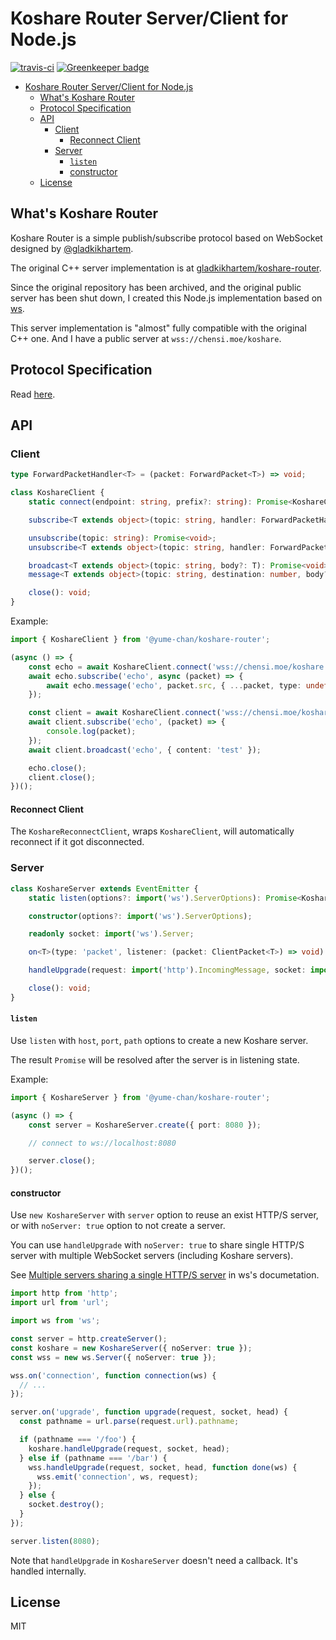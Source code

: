 # Koshare Router Server/Client for Node.js

[![travis-ci](https://travis-ci.org/yume-chan/koshare-router-nodejs.svg?branch=master)](https://travis-ci.org/yume-chan/koshare-router-nodejs)
[![Greenkeeper badge](https://badges.greenkeeper.io/yume-chan/koshare-router-nodejs.svg)](https://greenkeeper.io/)

- [Koshare Router Server/Client for Node.js](#Koshare-Router-ServerClient-for-Nodejs)
  - [What's Koshare Router](#Whats-Koshare-Router)
  - [Protocol Specification](#Protocol-Specification)
  - [API](#API)
    - [Client](#Client)
      - [Reconnect Client](#Reconnect-Client)
    - [Server](#Server)
      - [`listen`](#listen)
      - [constructor](#constructor)
  - [License](#License)

## What's Koshare Router

Koshare Router is a simple publish/subscribe protocol based on WebSocket designed by [@gladkikhartem](https://github.com/gladkikhartem).

The original C++ server implementation is at [gladkikhartem/koshare-router](https://github.com/gladkikhartem/koshare-router).

Since the original repository has been archived, and the original public server has been shut down, I created this Node.js implementation based on [ws](https://github.com/websockets/ws).

This server implementation is "almost" fully compatible with the original C++ one. And I have a public server at `wss://chensi.moe/koshare`.

## Protocol Specification

Read [here](docs/protocol-specification.md).

## API

### Client

``` ts
type ForwardPacketHandler<T> = (packet: ForwardPacket<T>) => void;

class KoshareClient {
    static connect(endpoint: string, prefix?: string): Promise<KoshareClient>;

    subscribe<T extends object>(topic: string, handler: ForwardPacketHandler<T>): Promise<void>;

    unsubscribe(topic: string): Promise<void>;
    unsubscribe<T extends object>(topic: string, handler: ForwardPacketHandler<T>): Promise<void>;

    broadcast<T extends object>(topic: string, body?: T): Promise<void>;
    message<T extends object>(topic: string, destination: number, body?: T): Promise<void>;

    close(): void;
}
```

Example:

``` ts
import { KoshareClient } from '@yume-chan/koshare-router';

(async () => {
    const echo = await KoshareClient.connect('wss://chensi.moe/koshare');
    await echo.subscribe('echo', async (packet) => {
        await echo.message('echo', packet.src, { ...packet, type: undefined, topic: undefined, src: undefined, dst: undefined });
    });

    const client = await KoshareClient.connect('wss://chensi.moe/koshare');
    await client.subscribe('echo', (packet) => {
        console.log(packet);
    });
    await client.broadcast('echo', { content: 'test' });

    echo.close();
    client.close();
})();
```

#### Reconnect Client

The `KoshareReconnectClient`, wraps `KoshareClient`, will automatically reconnect if it got disconnected.

### Server

```ts
class KoshareServer extends EventEmitter {
    static listen(options?: import('ws').ServerOptions): Promise<KoshareServer>;

    constructor(options?: import('ws').ServerOptions);

    readonly socket: import('ws').Server;

    on<T>(type: 'packet', listener: (packet: ClientPacket<T>) => void): this;

    handleUpgrade(request: import('http').IncomingMessage, socket: import('net').Socket, upgradeHead: Buffer): void;

    close(): void;
}
```

#### `listen`

Use `listen` with `host`, `port`, `path` options to create a new Koshare server.

The result `Promise` will be resolved after the server is in listening state.

Example:

``` ts
import { KoshareServer } from '@yume-chan/koshare-router';

(async () => {
    const server = KoshareServer.create({ port: 8080 });

    // connect to ws://localhost:8080

    server.close();
})();
```

#### constructor

Use `new KoshareServer` with `server` option to reuse an exist HTTP/S server, or with `noServer: true` option to not create a server.

You can use `handleUpgrade` with `noServer: true` to share single HTTP/S server with multiple WebSocket servers (including Koshare servers).

See [Multiple servers sharing a single HTTP/S server](https://github.com/websockets/ws#multiple-servers-sharing-a-single-https-server) in ws's documetation.

``` ts
import http from 'http';
import url from 'url';

import ws from 'ws';

const server = http.createServer();
const koshare = new KoshareServer({ noServer: true });
const wss = new ws.Server({ noServer: true });

wss.on('connection', function connection(ws) {
  // ...
});

server.on('upgrade', function upgrade(request, socket, head) {
  const pathname = url.parse(request.url).pathname;

  if (pathname === '/foo') {
    koshare.handleUpgrade(request, socket, head);
  } else if (pathname === '/bar') {
    wss.handleUpgrade(request, socket, head, function done(ws) {
      wss.emit('connection', ws, request);
    });
  } else {
    socket.destroy();
  }
});

server.listen(8080);
```

Note that `handleUpgrade` in `KoshareServer` doesn't need a callback. It's handled internally.

## License

MIT
